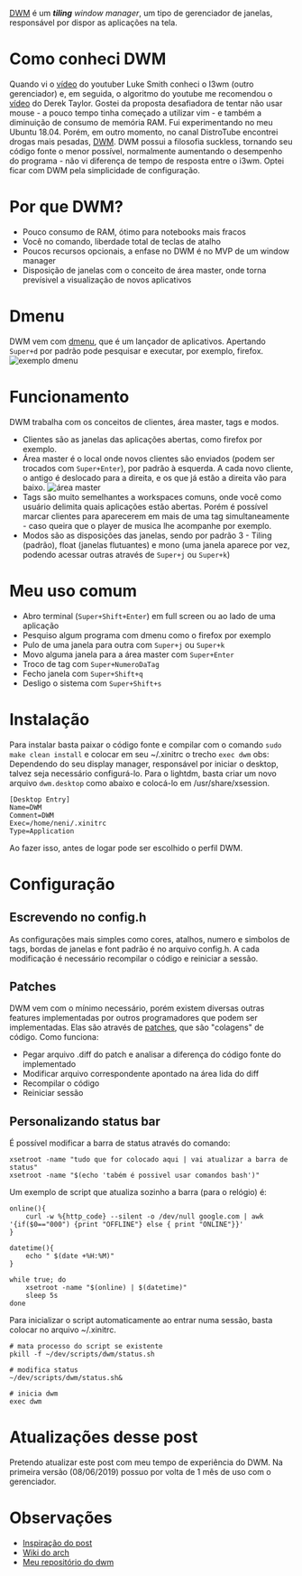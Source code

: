 [DWM](http://dwm.suckless.org/) é um ***tiling*** *window manager*, um tipo de gerenciador de janelas, responsável por dispor as aplicações na tela.

# Como conheci DWM
Quando vi o [vídeo](https://www.youtube.com/watch?v=uD3qSgsQPRg&list=PL-p5XmQHB_JTcMSvPmXMzNe7ZPMxEx_Oz) do youtuber Luke Smith conheci o I3wm (outro gerenciador) e, em seguida, o algoritmo do youtube me recomendou o [vídeo](https://www.youtube.com/watch?v=1tAFXThjzsY) do Derek Taylor. Gostei da proposta desafiadora de tentar não usar mouse - a pouco tempo tinha começado a utilizar vim - e também a diminuição de consumo de memória RAM. Fui experimentando no meu Ubuntu  18.04. Porém, em outro momento, no canal DistroTube encontrei drogas mais pesadas, [DWM](https://www.youtube.com/watch?v=JRRAZrALZpY).
DWM possui a filosofia suckless, tornando seu código fonte o menor possível, normalmente aumentando o desempenho do programa - não vi diferença de tempo de resposta entre o i3wm. Optei ficar com DWM pela simplicidade de configuração.

# Por que DWM?
* Pouco consumo de RAM, ótimo para notebooks mais fracos
* Você no comando, liberdade total de teclas de atalho
* Poucos recursos opcionais, a enfase no DWM é no MVP de um window manager
* Disposição de janelas com o conceito de área master, onde torna prevísivel a visualização de novos aplicativos

# Dmenu
DWM vem com [dmenu](http://tools.suckless.org/dmenu/), que é um lançador de aplicativos. Apertando ``Super+d`` por padrão pode pesquisar e executar, por exemplo, firefox.
![exemplo dmenu](https://i.imgur.com/NIYmyNi.jpg)

# Funcionamento
DWM trabalha com os conceitos de clientes, área master, tags e modos.
* Clientes são as janelas das aplicações abertas, como firefox por exemplo.
* Área master é o local onde novos clientes são enviados (podem ser trocados com ``Super+Enter``), por padrão à esquerda. A cada novo cliente, o antigo é deslocado para a direita, e os que já estão a direita vão para baixo.
![área master](https://i.imgur.com/rmhokq2.png)
* Tags são muito semelhantes a workspaces comuns, onde você como usuário delimita quais aplicações estão abertas. Porém é possível marcar clientes para aparecerem em mais de uma tag simultaneamente - caso queira que o player de musica lhe acompanhe por exemplo.
* Modos são as disposições das janelas, sendo por padrão 3 - Tiling (padrão), float (janelas flutuantes) e mono (uma janela aparece por vez, podendo acessar outras através de ``Super+j`` ou ``Super+k``)

# Meu uso comum
* Abro terminal (``Super+Shift+Enter``) em full screen ou ao lado de uma aplicação
* Pesquiso algum programa com dmenu como o firefox por exemplo
* Pulo de uma janela para outra com ``Super+j`` ou ``Super+k``
* Movo alguma janela para a área master com ``Super+Enter``
* Troco de tag com ``Super+NumeroDaTag``
* Fecho janela com ``Super+Shift+q``
* Desligo o sistema com ``Super+Shift+s``

# Instalação
Para instalar basta paixar o código fonte e compilar com o comando ``sudo make clean install`` e colocar em seu ~/.xinitrc o trecho ``exec dwm``
obs: Dependendo do seu display manager, responsável por iniciar o desktop, talvez seja necessário configurá-lo. Para o lightdm, basta criar um novo arquivo ``dwm.desktop`` como abaixo e colocá-lo em /usr/share/xsession.
```
[Desktop Entry]
Name=DWM
Comment=DWM
Exec=/home/neni/.xinitrc
Type=Application
```
Ao fazer isso, antes de logar pode ser escolhido o perfil DWM.

# Configuração
## Escrevendo no config.h
As configurações mais simples como cores, atalhos, numero e simbolos de tags, bordas de janelas e font padrão é no arquivo config.h. A cada modificação é necessário recompilar o código e reiniciar a sessão.

## Patches
DWM vem com o mínimo necessário, porém existem diversas outras features implementadas por outros programadores que podem ser implementadas. Elas são através de [patches](http://dwm.suckless.org/patches), que são "colagens" de código.
Como funciona:
* Pegar arquivo .diff do patch e analisar a diferença do código fonte do implementado
* Modificar arquivo correspondente apontado na área lida do diff
* Recompilar o código
* Reiniciar sessão

## Personalizando status bar
É possível modificar a barra de status através do comando:
```shell
xsetroot -name "tudo que for colocado aqui | vai atualizar a barra de status"
xsetroot -name "$(echo 'tabém é possivel usar comandos bash')"
```
Um exemplo de script que atualiza sozinho a barra (para o relógio) é:
```shell
online(){
    curl -w %{http_code} --silent -o /dev/null google.com | awk '{if($0=="000") {print "OFFLINE"} else { print "ONLINE"}}'
}

datetime(){
    echo " $(date +%H:%M)"
}

while true; do
    xsetroot -name "$(online) | $(datetime)"
    sleep 5s
done
```
Para inicializar o script automaticamente ao entrar numa sessão, basta colocar no arquivo ~/.xinitrc.
```shell
# mata processo do script se existente
pkill -f ~/dev/scripts/dwm/status.sh

# modifica status
~/dev/scripts/dwm/status.sh&

# inicia dwm
exec dwm
```


# Atualizações desse post
Pretendo atualizar este post com meu tempo de experiência do DWM. Na primeira versão (08/06/2019) possuo por volta de 1 mês de uso com o gerenciador.

# Observações

* [Inspiração do post](https://ratfactor.com/slackware/dwm2/)
* [Wiki do arch](https://wiki.archlinux.org/index.php/Dwm#Statusbar_configuration)
* [Meu repositório do dwm](https://github.com/nenitf/dwm)
